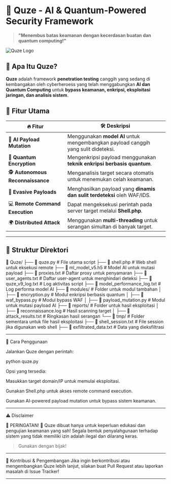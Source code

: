 # 🚀 Quze - AI & Quantum-Powered Security Framework  
> **"Menembus batas keamanan dengan kecerdasan buatan dan quantum computing!"**  

![Quze Logo](https://via.placeholder.com/800x300?text=Quze+-+AI+Security+Framework)  

## 📌 Apa Itu Quze?
**Quze** adalah framework **penetration testing** canggih yang sedang di kembangakan oleh cyberheroess yang telah menggabungkan **AI dan Quantum Computing** untuk **bypass keamanan, enkripsi, eksploitasi jaringan, dan analisis sistem**.  

## 🎯 Fitur Utama
| 🔥 Fitur | 🛠️ Deskripsi |
|----------|-------------|
| 🤖 **AI Payload Mutation** | Menggunakan **model AI** untuk mengembangkan payload canggih yang sulit dideteksi. |
| 🔐 **Quantum Encryption** | Mengenkripsi payload menggunakan **teknik enkripsi berbasis quantum**. |
| 🕵️ **Autonomous Reconnaissance** | Menganalisis target secara otomatis untuk menemukan celah keamanan. |
| 🏹 **Evasive Payloads** | Menghasilkan payload yang **dinamis dan sulit terdeteksi** oleh WAF/IDS. |
| 💻 **Remote Command Execution** | Dapat mengeksekusi perintah pada server target melalui **Shell.php**. |
| 🌍 **Distributed Attack** | Menggunakan **multi-threading** untuk serangan simultan di banyak target. |

---

## 📂 Struktur Direktori

📂 Quze/ ├── 📜 quze.py                  # File utama script ├── 📜 shell.php                # Web shell untuk eksekusi remote ├── 📜 ml_model_v5.h5           # Model AI untuk mutasi payload ├── 📜 proxies.txt              # Daftar proxy untuk penyamaran ├── 📜 user_agents.txt          # Daftar user-agent untuk menghindari deteksi ├── 📜 quze_v9_log.txt          # Log aktivitas script ├── 📜 model_performance_log.txt # Log performa model AI ├── 📂 modules/                 # Folder untuk modul tambahan │   ├── 📜 encryption.py        # Modul enkripsi berbasis quantum │   ├── 📜 waf_bypass.py        # Modul bypass WAF │   ├── 📜 payload_mutation.py  # Modul untuk mutasi payload AI ├── 📂 reports/                 # Folder untuk hasil eksploitasi │   ├── 📜 reconnaissance.log   # Hasil scanning target │   ├── 📜 attack_results.txt   # Ringkasan hasil serangan └── 📂 tmp/                     # Folder sementara untuk file hasil eksploitasi ├── 📜 shell_session.txt    # File session jika digunakan web shell ├── 📜 exfiltrated_data.txt # Data yang dieksfiltrasi

---

🚀 Cara Penggunaan

Jalankan Quze dengan perintah:

python quze.py

Opsi yang tersedia:

Masukkan target domain/IP untuk memulai eksploitasi.

Gunakan Shell.php untuk akses remote command execution.

Gunakan AI-powered payload mutation untuk bypass sistem keamanan.



---

⚠ Disclaimer

🚨 PERINGATAN! 🚨
Quze dibuat hanya untuk keperluan edukasi dan pengujian keamanan yang sah!
Segala bentuk penyalahgunaan terhadap sistem yang tidak memiliki izin adalah ilegal dan dilarang keras.

> Gunakan dengan bijak!

---

📢 Kontribusi & Pengembangan
Jika ingin berkontribusi atau mengembangkan Quze lebih lanjut, silakan buat Pull Request atau laporkan masalah di Issue Tracker!

---
